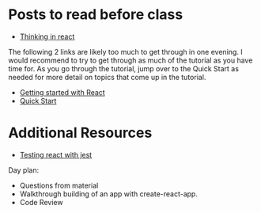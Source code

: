 # Posts to read before class

* [Thinking in react](https://reactjs.org/docs/thinking-in-react.html)

The following 2 links are likely too much to get through in one evening. I would recommend to try to get through as much of the tutorial as you have time for. As you go through the tutorial, jump over to the Quick Start as needed for more detail on topics that come up in the tutorial.

* [Getting started with React](https://reactjs.org/tutorial/tutorial.html)
* [Quick Start](https://reactjs.org/docs/hello-world.html)

# Additional Resources

* [Testing react with jest](https://facebook.github.io/jest/docs/en/tutorial-react.html)


Day plan:

* Questions from material
* Walkthrough building of an app with create-react-app.
* Code Review
